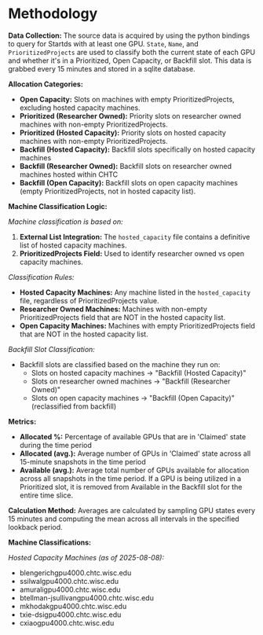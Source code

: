# Methodology

**Data Collection:** The source data is acquired by using the python bindings to query for Startds with at least one GPU. `State`, `Name`, and `PrioritizedProjects` are used to classify both the current state of each GPU and whether it's in a Prioritized, Open Capacity, or Backfill slot. This data is grabbed every 15 minutes and stored in a sqlite database.


**Allocation Categories:**

- **Open Capacity:** Slots on machines with empty PrioritizedProjects, excluding hosted capacity machines.
- **Prioritized (Researcher Owned):** Priority slots on researcher owned machines with non-empty PrioritizedProjects.
- **Prioritized (Hosted Capacity):** Priority slots on hosted capacity machines with non-empty PrioritizedProjects.
- **Backfill (Hosted Capacity):** Backfill slots specifically on hosted capacity machines 
- **Backfill (Researcher Owned):** Backfill slots on researcher owned machines hosted within CHTC
- **Backfill (Open Capacity):** Backfill slots on open capacity machines (empty PrioritizedProjects, not in hosted capacity list).

**Machine Classification Logic:**

*Machine classification is based on:*
1. **External List Integration:** The `hosted_capacity` file contains a definitive list of hosted capacity machines.
2. **PrioritizedProjects Field:** Used to identify researcher owned vs open capacity machines.

*Classification Rules:*
- **Hosted Capacity Machines:** Any machine listed in the `hosted_capacity` file, regardless of PrioritizedProjects value.
- **Researcher Owned Machines:** Machines with non-empty PrioritizedProjects field that are NOT in the hosted capacity list.
- **Open Capacity Machines:** Machines with empty PrioritizedProjects field that are NOT in the hosted capacity list.

*Backfill Slot Classification:*
- Backfill slots are classified based on the machine they run on:
  - Slots on hosted capacity machines → "Backfill (Hosted Capacity)"
  - Slots on researcher owned machines → "Backfill (Researcher Owned)" 
  - Slots on open capacity machines → "Backfill (Open Capacity)" (reclassified from backfill)

**Metrics:**

- **Allocated %:** Percentage of available GPUs that are in 'Claimed' state during the time period
- **Allocated (avg.):** Average number of GPUs in 'Claimed' state across all 15-minute snapshots in the time period
- **Available (avg.):** Average total number of GPUs available for allocation across all snapshots in the time period. If a GPU is being utilized in a Prioritized slot, it is removed from Available in the Backfill slot for the entire time slice.

**Calculation Method:** Averages are calculated by sampling GPU states every 15 minutes and computing the mean across all intervals in the specified lookback period.

**Machine Classifications:**

*Hosted Capacity Machines (as of 2025-08-08):*
- blengerichgpu4000.chtc.wisc.edu
- ssilwalgpu4000.chtc.wisc.edu
- amuraligpu4000.chtc.wisc.edu
- btellman-jsullivangpu4000.chtc.wisc.edu
- mkhodakgpu4000.chtc.wisc.edu
- txie-dsigpu4000.chtc.wisc.edu
- cxiaogpu4000.chtc.wisc.edu
